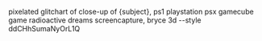 
pixelated glitchart of close-up of {subject}, ps1 playstation psx gamecube game radioactive dreams screencapture, bryce 3d --style ddCHhSumaNyOrL1Q

